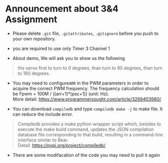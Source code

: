 # Announcement about 3&4 Assignment

* Please delete `.git` file, `.gitattributes`, `.gitignore` before you push to your own repository.

* you are required to use only Timer 3 Channel 1

* About demo, We will ask you to show us the following
 >the servo first to turn to 0 degrees, than turn to 90 degrees, than turn to 180 degrees.

* You may need to configure`ARR` in the PWM parameters in order to acquire the correct PWM frequency. The frequency calculation should be Fpwm = 100M / ((arr+1)*(psc+1)) (unit: Hz). </br> 
More detail: https://www.programmersought.com/article/3269403980/

* You can download `compiledb` and type `compiledb make -j` to make file. It can reduce the include error.
 >Compiledb provides a make python wrapper script which, besides to execute the make build command, updates the JSON compilation database file corresponding to that build, resulting in a command-line interface similar to Bear. </br>
 >Detail: https://pypi.org/project/compiledb/

* There are some modifacation of the code you may need to pull it again